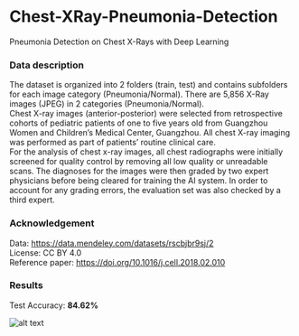 # Chest-XRay-Pneumonia-Detection

Pneumonia Detection on Chest X-Rays with Deep Learning


### Data description
The dataset is organized into 2 folders (train, test) and contains subfolders for each image category (Pneumonia/Normal). There are 5,856 X-Ray images (JPEG) in 2 categories (Pneumonia/Normal). <br/>
Chest X-ray images (anterior-posterior) were selected from retrospective cohorts of pediatric patients of one to five years old from Guangzhou Women and Children’s Medical Center, Guangzhou. All chest X-ray imaging was performed as part of patients’ routine clinical care. <br/>
For the analysis of chest x-ray images, all chest radiographs were initially screened for quality control by removing all low quality or unreadable scans. The diagnoses for the images were then graded by two expert physicians before being cleared for training the AI system. In order to account for any grading errors, the evaluation set was also checked by a third expert.


### Acknowledgement
Data: https://data.mendeley.com/datasets/rscbjbr9sj/2 <br/>
License: CC BY 4.0 <br/>
Reference paper: https://doi.org/10.1016/j.cell.2018.02.010


### Results
Test Accuracy: **84.62%**



![alt text](https://github.com/ushashwat/Chest-XRay-Pneumonia-Detection/blob/master/chest_xray_images.jpeg)
